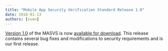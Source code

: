 ```yaml
---
title: "Mobile App Security Verification Standard Release 1.0"
date: 2018-01-13
authors: [sven]
---
```


[Version 1.0](https://github.com/OWASP/masvs/releases/download/1.0/OWASP_Mobile_AppSec_Verification_Standard_v1.0.pdf) of the MASVS is now [available for download](https://github.com/OWASP/masvs/releases/download/1.0/OWASP_Mobile_AppSec_Verification_Standard_v1.0.pdf). This release contains several bug fixes and modifications to security requirements and is our first release.

<!-- more -->

